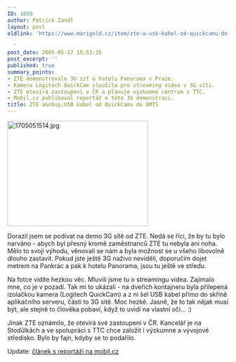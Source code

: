 ```yaml
---
ID: 1650
author: Patrick Zandl
layout: post
oldlink: 'https://www.marigold.cz/item/zte-a-usb-kabel-od-quickcamu-do-umts

  '
post_date: 2005-05-17 15:53:35
post_excerpt: ''
published: true
summary_points:
- ZTE demonstrovalo 3G síť u hotelu Panorama v Praze.
- Kamera Logitech QuickCam sloužila pro streaming videa v 3G síti.
- ZTE otevírá zastoupení v ČR a plánuje výzkumné centrum s TTC.
- Mobil.cz publikoval reportáž o této 3G demonstraci.
title: ZTE a&nbsp;USB kabel od QuickCamu do UMTS
---
```


<div class="rightbox"><img src="/wp-content/uploads/1/mms-818645135.jpg" alt="1705051514.jpg" width="320" height="240" /></div><p>Dorazil jsem se podívat na demo 3G sítě od ZTE. Nedá se říci, že by tu bylo narváno - abych byl přesný kromě zaměstnanců ZTE tu nebyla ani noha. Mělo to svoji výhodu, věnovali se nám a byla možnost se u všeho libovolně dlouho zastavit. Pokud jste ještě 3G naživo neviděli, doporučím dojet metrem na Pankrác a pak k hotelu Panorama, jsou tu ještě ve středu.</p>

<p>Na fotce vidíte hezkou věc. Mluvili jsme tu o streamingu videa. Zajímalo mne, co je v pozadí. Tak mi to ukázali - na dveřích kontajneru byla přilepená izolačkou kamera (Logitech QuickCam) a z ní šel USB kabel přímo do skříně aplikačního serveru, části to 3G sítě. Moc hezké. Jasně, že to tak nějak musí být, ale stejně to člověka pobaví, když to uvidí na vlastní oči... :)</p>

<p>Jinak ZTE oznámilo, že otevírá své zastoupení v ČR. Kancelář je na Stodůlkách a ve spolupráci s TTC chce založit i výzkumné a vývojové středisko. Bylo by fajn, kdyby se to podařilo.</p>

<p>Update: <a href="http://mobil.idnes.cz/mob_tech.asp?r=mob_tech&amp;c=A050517_190120_mob_tech_dno">článek s reportáží na mobil.cz</a>
</p>
